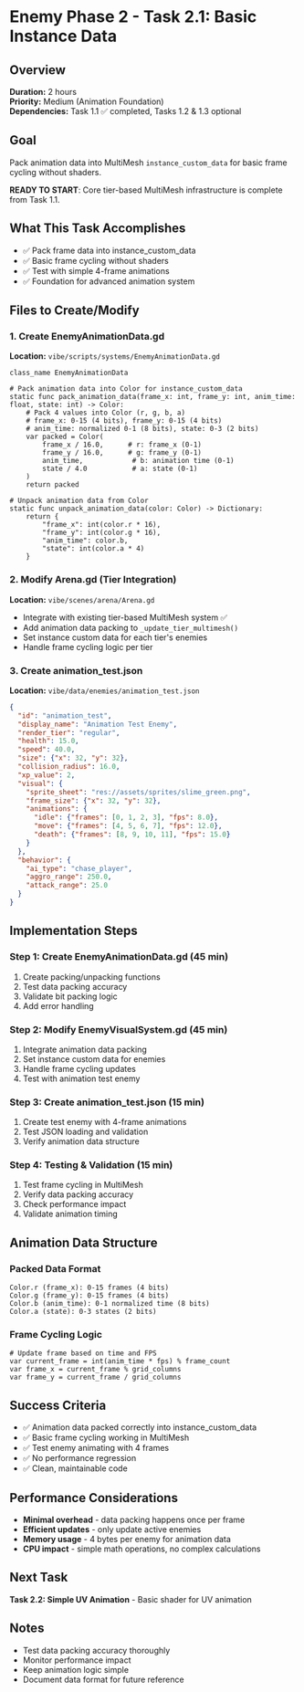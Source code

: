 # Enemy Phase 2 - Task 2.1: Basic Instance Data

## Overview
**Duration:** 2 hours  
**Priority:** Medium (Animation Foundation)  
**Dependencies:** Task 1.1 ✅ completed, Tasks 1.2 & 1.3 optional  

## Goal
Pack animation data into MultiMesh `instance_custom_data` for basic frame cycling without shaders.

**READY TO START**: Core tier-based MultiMesh infrastructure is complete from Task 1.1.

## What This Task Accomplishes
- ✅ Pack frame data into instance_custom_data
- ✅ Basic frame cycling without shaders
- ✅ Test with simple 4-frame animations
- ✅ Foundation for advanced animation system

## Files to Create/Modify

### 1. Create EnemyAnimationData.gd
**Location:** `vibe/scripts/systems/EnemyAnimationData.gd`
```gdscript
class_name EnemyAnimationData

# Pack animation data into Color for instance_custom_data
static func pack_animation_data(frame_x: int, frame_y: int, anim_time: float, state: int) -> Color:
    # Pack 4 values into Color (r, g, b, a)
    # frame_x: 0-15 (4 bits), frame_y: 0-15 (4 bits)
    # anim_time: normalized 0-1 (8 bits), state: 0-3 (2 bits)
    var packed = Color(
        frame_x / 16.0,      # r: frame_x (0-1)
        frame_y / 16.0,      # g: frame_y (0-1)  
        anim_time,            # b: animation time (0-1)
        state / 4.0           # a: state (0-1)
    )
    return packed

# Unpack animation data from Color
static func unpack_animation_data(color: Color) -> Dictionary:
    return {
        "frame_x": int(color.r * 16),
        "frame_y": int(color.g * 16),
        "anim_time": color.b,
        "state": int(color.a * 4)
    }
```

### 2. Modify Arena.gd (Tier Integration)
**Location:** `vibe/scenes/arena/Arena.gd`
- Integrate with existing tier-based MultiMesh system ✅
- Add animation data packing to `_update_tier_multimesh()`
- Set instance custom data for each tier's enemies
- Handle frame cycling logic per tier

### 3. Create animation_test.json
**Location:** `vibe/data/enemies/animation_test.json`
```json
{
  "id": "animation_test",
  "display_name": "Animation Test Enemy",
  "render_tier": "regular",
  "health": 15.0,
  "speed": 40.0,
  "size": {"x": 32, "y": 32},
  "collision_radius": 16.0,
  "xp_value": 2,
  "visual": {
    "sprite_sheet": "res://assets/sprites/slime_green.png",
    "frame_size": {"x": 32, "y": 32},
    "animations": {
      "idle": {"frames": [0, 1, 2, 3], "fps": 8.0},
      "move": {"frames": [4, 5, 6, 7], "fps": 12.0},
      "death": {"frames": [8, 9, 10, 11], "fps": 15.0}
    }
  },
  "behavior": {
    "ai_type": "chase_player",
    "aggro_range": 250.0,
    "attack_range": 25.0
  }
}
```

## Implementation Steps

### Step 1: Create EnemyAnimationData.gd (45 min)
1. Create packing/unpacking functions
2. Test data packing accuracy
3. Validate bit packing logic
4. Add error handling

### Step 2: Modify EnemyVisualSystem.gd (45 min)
1. Integrate animation data packing
2. Set instance custom data for enemies
3. Handle frame cycling updates
4. Test with animation test enemy

### Step 3: Create animation_test.json (15 min)
1. Create test enemy with 4-frame animations
2. Test JSON loading and validation
3. Verify animation data structure

### Step 4: Testing & Validation (15 min)
1. Test frame cycling in MultiMesh
2. Verify data packing accuracy
3. Check performance impact
4. Validate animation timing

## Animation Data Structure

### Packed Data Format
```
Color.r (frame_x): 0-15 frames (4 bits)
Color.g (frame_y): 0-15 frames (4 bits)  
Color.b (anim_time): 0-1 normalized time (8 bits)
Color.a (state): 0-3 states (2 bits)
```

### Frame Cycling Logic
```gdscript
# Update frame based on time and FPS
var current_frame = int(anim_time * fps) % frame_count
var frame_x = current_frame % grid_columns
var frame_y = current_frame / grid_columns
```

## Success Criteria
- ✅ Animation data packed correctly into instance_custom_data
- ✅ Basic frame cycling working in MultiMesh
- ✅ Test enemy animating with 4 frames
- ✅ No performance regression
- ✅ Clean, maintainable code

## Performance Considerations
- **Minimal overhead** - data packing happens once per frame
- **Efficient updates** - only update active enemies
- **Memory usage** - 4 bytes per enemy for animation data
- **CPU impact** - simple math operations, no complex calculations

## Next Task
**Task 2.2: Simple UV Animation** - Basic shader for UV animation

## Notes
- Test data packing accuracy thoroughly
- Monitor performance impact
- Keep animation logic simple
- Document data format for future reference
